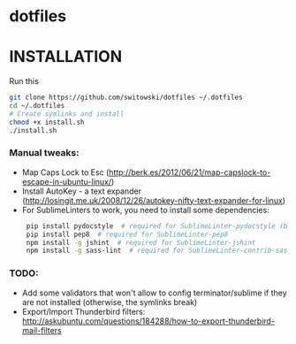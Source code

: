 dotfiles
========

# INSTALLATION

Run this
```sh
git clone https://github.com/switowski/dotfiles ~/.dotfiles
cd ~/.dotfiles
# Create symlinks and install
chmod +x install.sh
./install.sh
```

### Manual tweaks:
* Map Caps Lock to Esc (http://berk.es/2012/06/21/map-capslock-to-escape-in-ubuntu-linux/)
* Install AutoKey - a text expander (http://losingit.me.uk/2008/12/26/autokey-nifty-text-expander-for-linux)
* For SublimeLinters to work, you need to install some dependencies:
    ```sh
     pip install pydocstyle  # required for SublimeLinter-pydocstyle (basically pep257)
     pip install pep8  # required for SublimeLinter-pep8
     npm install -g jshint  # required for SublimeLinter-jshint
     npm install -g sass-lint  # required for SublimeLinter-contrib-sass-lint
     ```

### TODO:
* Add some validators that won't allow to config terminator/sublime if they are not installed (otherwise, the symlinks break)
* Export/Import Thunderbird filters: http://askubuntu.com/questions/184288/how-to-export-thunderbird-mail-filters
